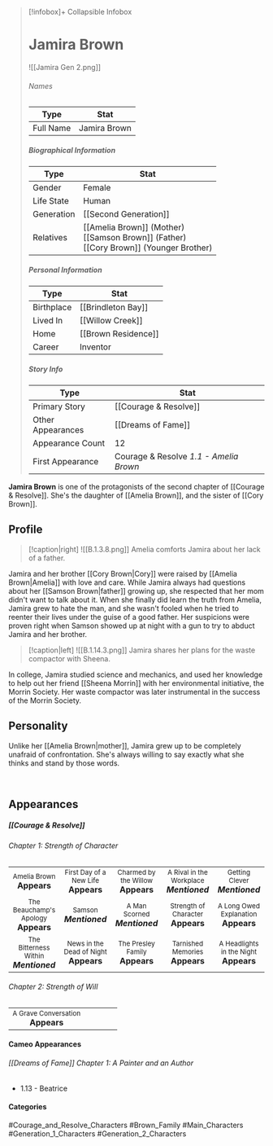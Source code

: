 > [!infobox]+ Collapsible Infobox
> # Jamira Brown
> ![[Jamira Gen 2.png]] 
> ###### Names 
> | Type | Stat | 
> | ---- | ---- | 
> | Full Name | Jamira Brown | 
>
> ##### Biographical Information
> | Type | Stat | 
> | ---- | ---- | 
> | Gender | Female | 
> | Life State | Human |
> | Generation | [[Second Generation]] |
> | Relatives | [[Amelia Brown]] (Mother)<br>[[Samson Brown]] (Father)<br>[[Cory Brown]] (Younger Brother)|
> 
> ##### Personal Information
> | Type | Stat | 
> | ---- | ---- | 
> | Birthplace | [[Brindleton Bay]] | 
> | Lived In | [[Willow Creek]] | 
> | Home | [[Brown Residence]] | 
> | Career | Inventor | 
> 
> ##### Story Info
> | Type | Stat | 
> | ---- | ---- | 
> | Primary Story | [[Courage & Resolve]] | 
> | Other Appearances | [[Dreams of Fame]] | 
> | Appearance Count | 12 | 
> | First Appearance | Courage & Resolve *1.1 - Amelia Brown*

**Jamira Brown** is one of the protagonists of the second chapter of [[Courage & Resolve]]. She's the daughter of [[Amelia Brown]], and the sister of [[Cory Brown]].

## Profile
> [!caption|right]
> ![[B.1.3.8.png]] 
> Amelia comforts Jamira about her lack of a father.

Jamira and her brother [[Cory Brown|Cory]] were raised by [[Amelia Brown|Amelia]] with love and care. While Jamira always had questions about her [[Samson Brown|father]] growing up, she respected that her mom didn't want to talk about it. When she finally did learn the truth from Amelia, Jamira grew to hate the man, and she wasn't fooled when he tried to reenter their lives under the guise of a good father. Her suspicions were proven right when Samson showed up at night with a gun to try to abduct Jamira and her brother.

> [!caption|left]
> ![[B.1.14.3.png]] 
> Jamira shares her plans for the waste compactor with Sheena.

In college, Jamira studied science and mechanics, and used her knowledge to help out her friend [[Sheena Morrin]] with her environmental initiative, the Morrin Society. Her waste compactor was later instrumental in the success of the Morrin Society.

## Personality
Unlike her [[Amelia Brown|mother]], Jamira grew up to be completely unafraid of confrontation. She's always willing to say exactly what she thinks and stand by those words.

<br style="clear:both; margin: 0; padding: 0" />

## Appearances
##### [[Courage & Resolve]]
###### Chapter 1: Strength of Character

| | | | | |
| ------------------------------------------------------------- | -------------------------------------------- | ------------------------------------------ | --------------------------------------------- | ----------------------------------- |
| <center><font size=2>Amelia Brown<br><font size=3>**Appears** |<center><font size=2>First Day of a New Life<br><font size=3>**Appears** | <center><font size=2>Charmed by the Willow<br><font size=3>**Appears** | <center><font size=2>A Rival in the Workplace<br><font size=3>***Mentioned*** | <center><font size=2>Getting Clever<br><font size=3>***Mentioned***
|<center><font size=2>The Beauchamp's Apology<br><font size=3>**Appears**| <center><font size=2>Samson<br><font size=3>***Mentioned*** | <center><font size=2>A Man Scorned<br><font size=3>***Mentioned*** | <center><font size=2>Strength of Character<br><font size=3>**Appears**  |<center><font size=2>A Long Owed Explanation<br><font size=3>**Appears**  |
|<center><font size=2>The Bitterness Within<br><font size=3>***Mentioned***  | <center><font size=2>News in the Dead of Night<br><font size=3>**Appears** | <center><font size=2>The Presley Family<br><font size=3>**Appears**  | <center><font size=2>Tarnished Memories<br><font size=3>**Appears**  | <center><font size=2>A Headlights in the Night<br><font size=3>**Appears** |
###### Chapter 2: Strength of Will
|                                                                       |     |     |     |     |
| --------------------------------------------------------------------- | --- | --- | --- | --- |
| <center><font size=2>A Grave Conversation<br><font size=3>**Appears** |     |     |     |     |

#### Cameo Appearances
###### [[Dreams of Fame]] Chapter 1: A Painter and an Author
- 1.13 - Beatrice

#### Categories
#Courage_and_Resolve_Characters #Brown_Family #Main_Characters #Generation_1_Characters #Generation_2_Characters